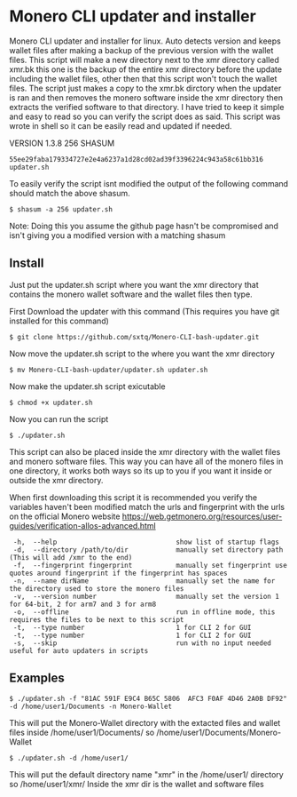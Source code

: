 # Monero CLI updater and installer
Monero CLI updater and installer for linux. Auto detects version and keeps wallet files after making a backup of the previous version with the wallet files.
This script will make a new directory next to the xmr directory called xmr.bk this one is the backup of the entire xmr directory before the update including the wallet files, other then that this script won't touch the wallet files. The script just makes a copy to the xmr.bk dirctory when the updater is ran and then removes the monero software inside the xmr directory then extracts the verified software to that directory. I have tried to keep it simple and easy to read so you can verify the script does as said. This script was wrote in shell so it can be easily read and updated if needed.

VERSION 1.3.8 256 SHASUM 
```
55ee29faba179334727e2e4a6237a1d28cd02ad39f3396224c943a58c61bb316  updater.sh
```
To easily verify the script isnt modified the output of the following command should match the above shasum.
```
$ shasum -a 256 updater.sh
```
Note: Doing this you assume the github page hasn't be compromised and isn't giving you a modified version with a matching shasum

## Install
Just put the updater.sh script where you want the xmr directory that contains the monero wallet software and the wallet files then type.

First Download the updater with this command (This requires you have git installed for this command)
```
$ git clone https://github.com/sxtq/Monero-CLI-bash-updater.git
```
Now move the updater.sh script to the where you want the xmr directory
```
$ mv Monero-CLI-bash-updater/updater.sh updater.sh
```
Now make the updater.sh script exicutable
```
$ chmod +x updater.sh
```
Now you can run the script
```
$ ./updater.sh
```
This script can also be placed inside the xmr directory with the wallet files and monero software files. This way you can have all of the monero files in one directory, it works both ways so its up to you if you want it inside or outside the xmr directory.

When first downloading this script it is recommended you verify the variables haven't been modified match the urls and fingerprint with the urls on the official Monero website https://web.getmonero.org/resources/user-guides/verification-allos-advanced.html
```
 -h,  --help                              show list of startup flags
 -d,  --directory /path/to/dir            manually set directory path (This will add /xmr to the end)
 -f,  --fingerprint fingerprint           manually set fingerprint use quotes around fingerprint if the fingerprint has spaces
 -n,  --name dirName                      manually set the name for the directory used to store the monero files
 -v,  --version number                    manually set the version 1 for 64-bit, 2 for arm7 and 3 for arm8
 -o,  --offline                           run in offline mode, this requires the files to be next to this script
 -t,  --type number                       1 for CLI 2 for GUI
 -t,  --type number                       1 for CLI 2 for GUI
 -s,  --skip                              run with no input needed useful for auto updaters in scripts
```
## Examples
```
$ ./updater.sh -f "81AC 591F E9C4 B65C 5806  AFC3 F0AF 4D46 2A0B DF92" -d /home/user1/Documents -n Monero-Wallet
```
This will put the Monero-Wallet directory with the extacted files and wallet files inside /home/user1/Documents/ so /home/user1/Documents/Monero-Wallet
```
$ ./updater.sh -d /home/user1/
```
This will put the default directory name "xmr" in the /home/user1/ directory so /home/user1/xmr/ Inside the xmr dir is the wallet and software files
